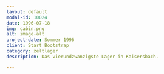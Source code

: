 ```yaml
---
layout: default
modal-id: 10024
date: 1996-07-18
img: cabin.png
alt: image-alt
project-date: Sommer 1996
client: Start Bootstrap
category: zeltlager
description: Das vierundzwanzigste Lager in Kaisersbach.

---
```

